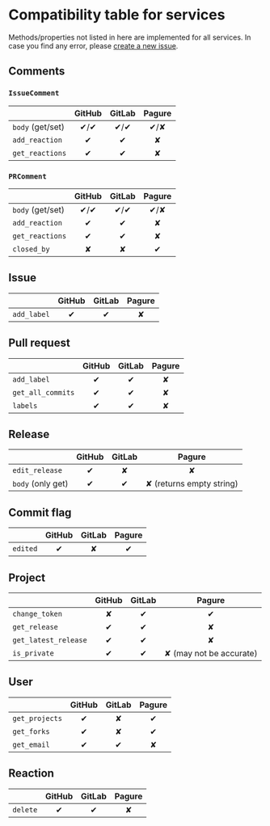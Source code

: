 # Compatibility table for services

Methods/properties not listed in here are implemented for all services.
In case you find any error, please [create a new issue](https://github.com/packit/ogr/issues/new).

## Comments

### `IssueComment`

|                  | GitHub | GitLab | Pagure |
| ---------------- | :----: | :----: | :----: |
| `body` (get/set) |  ✔/✔   |  ✔/✔   |  ✔/✘   |
| `add_reaction`   |   ✔    |   ✔    |   ✘    |
| `get_reactions`  |   ✔    |   ✔    |   ✘    |

### `PRComment`

|                  | GitHub | GitLab | Pagure |
| ---------------- | :----: | :----: | :----: |
| `body` (get/set) |  ✔/✔   |  ✔/✔   |  ✔/✘   |
| `add_reaction`   |   ✔    |   ✔    |   ✘    |
| `get_reactions`  |   ✔    |   ✔    |   ✘    |
| `closed_by`      |   ✘    |   ✘    |   ✔    |

## Issue

|             | GitHub | GitLab | Pagure |
| ----------- | :----: | :----: | :----: |
| `add_label` |   ✔    |   ✔    |   ✘    |

## Pull request

|                   | GitHub | GitLab | Pagure |
| ----------------- | :----: | :----: | :----: |
| `add_label`       |   ✔    |   ✔    |   ✘    |
| `get_all_commits` |   ✔    |   ✔    |   ✘    |
| `labels`          |   ✔    |   ✔    |   ✘    |

## Release

|                   | GitHub | GitLab |          Pagure          |
| ----------------- | :----: | :----: | :----------------------: |
| `edit_release`    |   ✔    |   ✘    |            ✘             |
| `body` (only get) |   ✔    |   ✔    | ✘ (returns empty string) |

## Commit flag

|          | GitHub | GitLab | Pagure |
| -------- | :----: | :----: | :----: |
| `edited` |   ✔    |   ✘    |   ✔    |

## Project

|                      | GitHub | GitLab |         Pagure          |
| -------------------- | :----: | :----: | :---------------------: |
| `change_token`       |   ✘    |   ✔    |            ✔            |
| `get_release`        |   ✔    |   ✔    |            ✘            |
| `get_latest_release` |   ✔    |   ✔    |            ✘            |
| `is_private`         |   ✔    |   ✔    | ✘ (may not be accurate) |

## User

|                | GitHub | GitLab | Pagure |
| -------------- | :----: | :----: | :----: |
| `get_projects` |   ✔    |   ✘    |   ✔    |
| `get_forks`    |   ✔    |   ✘    |   ✔    |
| `get_email`    |   ✔    |   ✔    |   ✘    |

## Reaction

|          | GitHub | GitLab | Pagure |
| -------- | :----: | :----: | :----: |
| `delete` |   ✔    |   ✔    |   ✘    |
